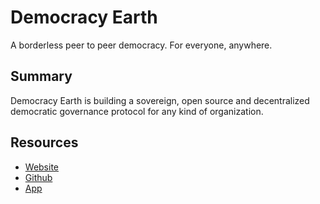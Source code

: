 # Democracy Earth
A borderless peer to peer democracy. For everyone, anywhere.

## Summary

Democracy Earth is building a sovereign, open source and decentralized democratic governance protocol for any kind of organization.

## Resources

* [Website](https://www.democracy.earth/)
* [Github](https://github.com/DemocracyEarth/)
* [App](https://votest.democracy.earth/)
